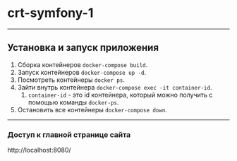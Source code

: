 # crt-symfony-1
___
## Установка и запуск приложения
1. Сборка контейнеров `docker-compose build`.
2. Запуск контейнеров `docker-compose up -d`.
3. Посмотреть контейнеры `docker ps`.
4. Зайти внутрь контейнера `docker-compose exec -it container-id`.
   1. `container-id` - это id контейнера, который можно получить с помощью команды `docker-ps`.
5. Остановить все контейнеры `docker-compose down`.
___

### Доступ к главной странице сайта
http://localhost:8080/